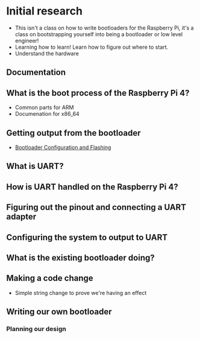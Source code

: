 # Initial research

- This isn't a class on how to write bootloaders for the Raspberry Pi,
  it's a class on bootstrapping yourself into being a bootloader or
  low level engineer!
- Learning how to learn! Learn how to figure out where to start.
- Understand the hardware

## Documentation

## What is the boot process of the Raspberry Pi 4?

- Common parts for ARM
- Documenation for x86\_64

## Getting output from the bootloader

- [Bootloader Configuration and Flashing](https://www.raspberrypi.com/documentation/computers/raspberry-pi.html#raspberry-pi-4-bootloader-configuration)

## What is UART?

## How is UART handled on the Raspberry Pi 4?

## Figuring out the pinout and connecting a UART adapter

## Configuring the system to output to UART

## What is the existing bootloader doing?

## Making a code change
- Simple string change to prove we're having an effect

## Writing our own bootloader

### Planning our design

